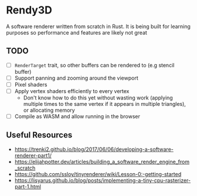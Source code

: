 # Rendy3D

A software renderer written from scratch in Rust.
It is being built for learning purposes so performance and features are likely not great

## TODO

- [ ] `RenderTarget` trait, so other buffers can be rendered to (e.g stencil buffer)
- [ ] Support panning and zooming around the viewport
- [ ] Pixel shaders
- [ ] Apply vertex shaders efficiently to every vertex
  - Don't know how to do this yet without wasting work (applying multiple times to the same vertex if it appears in multiple triangles), or allocating memory
- [ ] Compile as WASM and allow running in the browser

## Useful Resources

- <https://trenki2.github.io/blog/2017/06/06/developing-a-software-renderer-part1/>
- <https://elijahpotter.dev/articles/building_a_software_render_engine_from_scratch>
- <https://github.com/ssloy/tinyrenderer/wiki/Lesson-0:-getting-started>
- <https://lisyarus.github.io/blog/posts/implementing-a-tiny-cpu-rasterizer-part-1.html>
